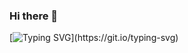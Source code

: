 ### Hi there 👋

[![Typing SVG](https://readme-typing-svg.demolab.com?font=VT323&size=26&pause=1000&center=true&vCenter=true&width=475&lines=Hello%2C+friend.+Hello%2C+friend%3F+That's+lame.;Let's+change+things+up+a+bit.;Hello%2C+there!+I'm+Ahmed.+;Aspiring+to+be+an+embedded+systems+engineer.)](https://git.io/typing-svg)
<!--
**Telemachus19/Telemachus19** is a ✨ _special_ ✨ repository because its `README.md` (this file) appears on your GitHub profile.

Here are some ideas to get you started:

- 🔭 I’m currently working on ...
- 🌱 I’m currently learning ...
- 👯 I’m looking to collaborate on ...
- 🤔 I’m looking for help with ...
- 💬 Ask me about ...
- 📫 How to reach me: ...
- 😄 Pronouns: ...
- ⚡ Fun fact: ...
-->
